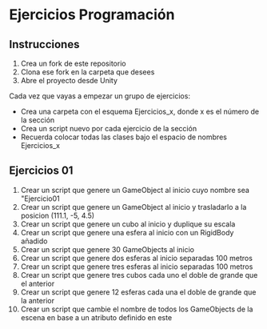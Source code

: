 # Ejercicios Programación

## Instrucciones
1. Crea un fork de este repositorio
2. Clona ese fork en la carpeta que desees
3. Abre el proyecto desde Unity

Cada vez que vayas a empezar un grupo de ejercicios:
- Crea una carpeta con el esquema Ejercicios_x, donde x es el número de la sección
- Crea un script nuevo por cada ejercicio de la sección
- Recuerda colocar todas las clases bajo el espacio de nombres Ejercicios_x

## Ejercicios 01
1. Crear un script que genere un GameObject al inicio cuyo nombre sea "Ejercicio01
2. Crear un script que genere un GameObject al inicio y trasladarlo a la posicion (111.1, -5, 4.5)
3. Crear un script que genere un cubo al inicio y duplique su escala
4. Crear un script que genere una esfera al inicio con un RigidBody añadido
5. Crear un script que genere 30 GameObjects al inicio
6. Crear un script que genere dos esferas al inicio separadas 100 metros
7. Crear un script que genere tres esferas al inicio separadas 100 metros
8. Crear un script que genere tres cubos cada uno el doble de grande que el anterior
9. Crear un script que genere 12 esferas cada una el doble de grande que la anterior
10. Crear un script que cambie el nombre de todos los GameObjects de la escena en base a un atributo definido en este
